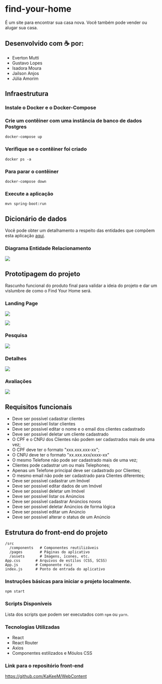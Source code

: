 # find-your-home
É um site para encontrar sua casa nova. Você também pode vender ou alugar sua casa.

## Desenvolvido com :coffee: por:

- Everton Mutti
- Gustavo Lopes
- Isadora Moura
- Jailson Anjos
- Júlia Amorim
  
## Infraestrutura

### Instale o Docker e o Docker-Compose

### Crie um contêiner com uma instância de banco de dados Postgres
```
docker-compose up
```
### Verifique se o contêiner foi criado
```
docker ps -a
```
### Para parar o contêiner
```
docker-compose down
```
### Execute a aplicação
```
mvn spring-boot:run
```
## Dicionário de dados

Você pode obter um detalhamento a respeito das entidades que compõem esta aplicação [aqui](https://github.com/jairocket/find-your-home/tree/main/docs/bd/DD).

### Diagrama Entidade Relacionamento 

![](https://github.com/jairocket/find-your-home/blob/main/docs/bd/diagram/TABLE.png?raw=true)

## Prototipagem do projeto
Rascunho funcional do produto final para validar a ideia do projeto e dar um vislumbre de como o Find Your Home será.

### Landing Page

![](https://github.com/jairocket/find-your-home/blob/main/docs/Prototypes/Capa.jpeg?raw=true)

![](https://github.com/jairocket/find-your-home/blob/main/docs/Prototypes/Fundo.jpeg?raw=true)

### Pesquisa

![](https://github.com/jairocket/find-your-home/blob/main/docs/Prototypes/Pesquisa.jpeg?raw=true)

### Detalhes

![](https://github.com/jairocket/find-your-home/blob/main/docs/Prototypes/Info_Imovel.jpeg?raw=true)

### Avaliações

![](https://github.com/jairocket/find-your-home/blob/main/docs/Prototypes/Avalaia%C3%A7%C3%B5es.jpeg?raw=true)

## Requisitos funcionais

- Deve ser possível cadastrar clientes
- Deve ser possível listar clientes
- Deve ser possível editar o nome e o email dos clientes cadastrado
- Deve ser possível deletar um cliente cadastrado
- O CPF e o CNPJ dos Clientes não podem ser cadastrados mais de uma vez;
- O CPF deve ter o formato "xxx.xxx.xxx-xx";
- O CNPJ deve ter o formato "xx.xxx.xxx/xxxx-xx"
- O mesmo Telefone não pode ser cadastrado mais de uma vez;
- Clientes pode cadastrar um ou mais Telephones;
- Apenas um Telefone principal deve ser cadastrado por Clientes;
- O mesmo email não pode ser cadastrado para Clientes diferentes;
- Deve ser possível cadastrar um Imóvel
- Deve ser possível editar dados de um Imóvel
- Deve ser possível deletar um Imóvel
- Deve ser possível listar os Anúncios
- Deve ser possĩvel cadastrar Anúncios novos
- Deve ser possível deletar Anúncios de forma lógica
- Deve ser possível editar um Anúncio
- Deve ser possível alterar o status de um Anúncio

## Estrutura do front-end do projeto
```
/src
  /components   # Componentes reutilizáveis
  /pages        # Páginas do aplicativo
  /assets       # Imagens, ícones, etc.
App.css       # Arquivos de estilos (CSS, SCSS)
App.js        # Componente raiz
index.js      # Ponto de entrada do aplicativo
``` 
### Instruções básicas para iniciar o projeto localmente.
```
npm start
```
### Scripts Disponíveis

Lista dos scripts que podem ser executados com `npm` ou `yarn`.

### Tecnologias Utilizadas
- React
- React Router
- Axios
- Componentes estilizados e Móulos CSS

### Link para o repositório front-end 
https://github.com/KaKeeM/WebContent 

